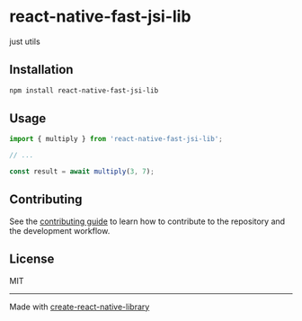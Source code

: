 # react-native-fast-jsi-lib

just utils

## Installation

```sh
npm install react-native-fast-jsi-lib
```

## Usage

```js
import { multiply } from 'react-native-fast-jsi-lib';

// ...

const result = await multiply(3, 7);
```

## Contributing

See the [contributing guide](CONTRIBUTING.md) to learn how to contribute to the repository and the development workflow.

## License

MIT

---

Made with [create-react-native-library](https://github.com/callstack/react-native-builder-bob)
